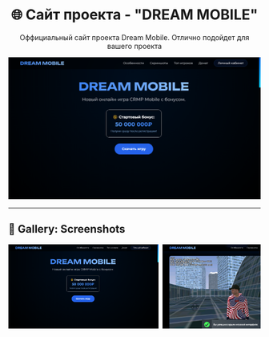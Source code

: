 <h1 align="center">🌐 Сайт проекта - "DREAM MOBILE"</h1>

<p align="center">
  Оффициальный сайт проекта Dream Mobile. Отлично подойдет для вашего проекта
</p>

<p align="center">
  <img src="screen/Снимок экрана (19).png" width="600" alt="Homepage Preview" />
</p>

---

## 📸 Gallery: Screenshots

<div align="center">
  <div style="display: flex; overflow-x: auto; gap: 8px; padding-bottom: 8px;">
    <img src="screen/Снимок экрана (19).png" width="300" alt="Screenshot 19" />
    <img src="screen/Снимок экрана (20).png" width="300" alt="Screenshot 20" />
    <img src="screen/Снимок экрана (21).png" width="300" alt="Screenshot 21" />
    <img src="screen/Снимок экрана (22).png" width="300" alt="Screenshot 22" />
    <img src="screen/Снимок экрана (23).png" width="300" alt="Screenshot 23" />
  </div>
</div>



